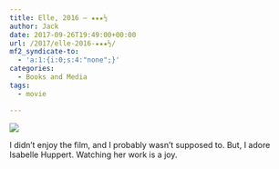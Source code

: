 ```yaml
---
title: Elle, 2016 – ★★★½
author: Jack
date: 2017-09-26T19:49:00+00:00
url: /2017/elle-2016-★★★½/
mf2_syndicate-to:
  - 'a:1:{i:0;s:4:"none";}'
categories:
  - Books and Media
tags:
  - movie

---
```

<img class="alignleft" src="https://a.ltrbxd.com/resized/sm/upload/x1/4u/2c/ea/aRomjtoVqEZRjDHgLNvtj7c8ixG-0-150-0-225-crop.jpg?k=183e67a8ba" />

I didn&#8217;t enjoy the film, and I probably wasn&#8217;t supposed to. But, I adore Isabelle Huppert. Watching her work is a joy.